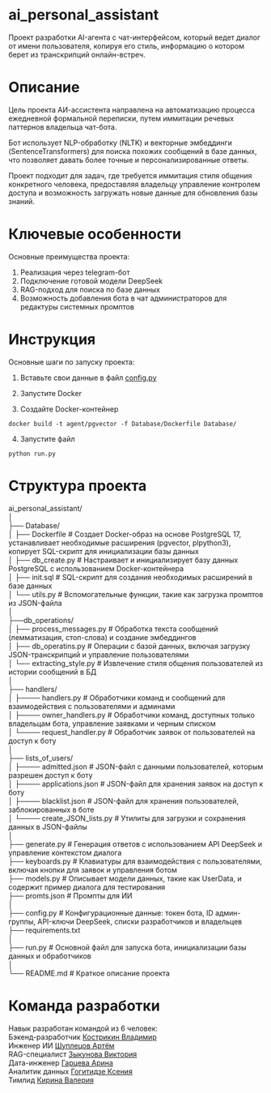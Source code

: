 # ai_personal_assistant
Проект разработки AI-агента с чат-интерфейсом, который ведет диалог от имени пользователя, копируя его стиль, информацию о котором берет из транскрипций онлайн-встреч.    

# Описание
Цель проекта АИ-ассистента направлена на автоматизацию процесса ежедневной формальной переписки, путем иммитации речевых паттернов владельца чат-бота.  

Бот использует NLP-обработку (NLTK) и векторные эмбеддинги (SentenceTransformers) для поиска похожих сообщений в базе данных, что позволяет давать более точные и персонализированные ответы.

Проект подходит для задач, где требуется иммитация стиля общения конкретного человека, предоставляя владельцу управление контролем доступа и возможность загружать новые данные для обновления базы знаний.    


# Ключевые особенности
Основные преимущества проекта:  
1. Реализация через telegram-бот
2. Подключение готовой модели DeepSeek 
3. RAG-подход для поиска по базе данных
4. Возможность добавления бота в чат администраторов для редактуры системных промптов 

# Инструкция
Основные шаги по запуску проекта:

1. Вставьте свои данные в файл [config.py](https://github.com/sunki212/ai_personal_assistant/blob/main/config.py)
   
2. Запустите Docker
   
3. Создайте Docker-контейнер
```
docker build -t agent/pgvector -f Database/Dockerfile Database/
```
4. Запустите файл
```
python run.py
```

# Cтруктура проекта
 
ai_personal_assistant/  
│  
├── Database/  
│ ├── Dockerfile # Создает Docker-образ на основе PostgreSQL 17, устанавливает необходимые расширения (pgvector, plpython3), копирует SQL-скрипт для инициализации базы данных  
│ ├── db_create.py # Настраивает и инициализирует базу данных PostgreSQL с использованием Docker-контейнера     
│ ├── init.sql # SQL-скрипт для создания необходимых расширений в базе данных  
│ └── utils.py # Вспомогательные функции, такие как загрузка промптов из JSON-файла   
│  
├──db_operations/  
│ ├── process_messages.py # Обработка текста сообщений (лемматизация, стоп-слова) и создание эмбеддингов    
│ ├── db_operatins.py # Операции с базой данных, включая загрузку JSON-транскрипций и управление пользователями  
│ └── extracting_style.py # Извлечение стиля общения пользователей из истории сообщений в БД  
│  
├── handlers/  
│ ├──── handlers.py # Обработчики команд и сообщений для взаимодействия с пользователями и админами   
│ ├──── owner_handlers.py # Обработчики команд, доступных только владельцам бота, управление заявками и черным списком   
│ └──── request_handler.py # Обработчик заявок от пользователей на доступ к боту    
│   
├── lists_of_users/  
│ ├──── admitted.json # JSON-файл с данными пользователей, которым разрешен доступ к боту   
│ ├──── applications.json # JSON-файл для хранения заявок на доступ к боту  
│ ├──── blacklist.json # JSON-файл для хранения пользователей, заблокированных в боте  
│ └──── create_JSON_lists.py # Утилиты для загрузки и сохранения данных в JSON-файлы    
│   
├── generate.py # Генерация ответов с использованием API DeepSeek и управление контекстом диалога     
├── keyboards.py # Клавиатуры для взаимодействия с пользователями, включая кнопки для заявок и управления ботом    
├── models.py # Описывает модели данных, такие как UserData, и содержит пример диалога для тестирования  
├── promts.json # Промпты для ИИ  
│      
├── config.py # Конфигурационные данные: токен бота, ID админ-группы, API-ключи DeepSeek, списки разработчиков и владельцев  
├── requirements.txt    
│  
├── run.py # Основной файл для запуска бота, инициализации базы данных и обработчиков  
│    
└── README.md # Краткое описание проекта

# Команда разработки
Навык разработан командой из 6 человек:    
Бэкенд-разработчик [Кострикин Владимир](https://github.com/KostrikinVV)  
Инженер ИИ [Шуплецов Артём](https://github.com/LackOfCreativityGuy)        
RAG-специалист [Зыкунова Виктория](https://github.com/ViktoriyaZykunova)  
Дата-инженер [Гарцева Арина](https://github.com/Cyber-Mouse13)  
Аналитик данных [Гогитидзе Ксения](https://github.com/xeniasotnikoff89)  
Тимлид [Кирина Валерия](https://github.com/sunki212)

